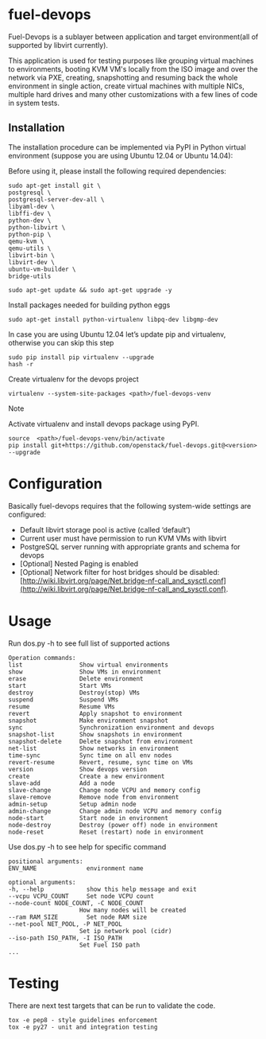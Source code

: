 fuel-devops
===========

Fuel-Devops is a sublayer between application and target environment(all of
supported by libvirt currently).

This application is used for testing purposes like grouping virtual machines to
environments, booting KVM VM's locally from the ISO image and over the network via
PXE, creating, snapshotting and resuming back the whole environment in single
action, create virtual machines with multiple NICs, multiple hard drives and many
other customizations with a few lines of code in system tests.

Installation
-------------
The installation procedure can be implemented via PyPI in Python virtual environment (suppose you are using Ubuntu 12.04 or Ubuntu 14.04):

Before using it, please install the following required dependencies:

    sudo apt-get install git \
    postgresql \
    postgresql-server-dev-all \
    libyaml-dev \
    libffi-dev \
    python-dev \
    python-libvirt \
    python-pip \
    qemu-kvm \
    qemu-utils \
    libvirt-bin \
    libvirt-dev \
    ubuntu-vm-builder \
    bridge-utils

    sudo apt-get update && sudo apt-get upgrade -y

Install packages needed for building python eggs

    sudo apt-get install python-virtualenv libpq-dev libgmp-dev

In case you are using Ubuntu 12.04 let’s update pip and virtualenv, otherwise you can skip this step

    sudo pip install pip virtualenv --upgrade
    hash -r

Create virtualenv for the devops project

    virtualenv --system-site-packages <path>/fuel-devops-venv

Note

Activate virtualenv and install devops package using PyPI.

    source  <path>/fuel-devops-venv/bin/activate
    pip install git+https://github.com/openstack/fuel-devops.git@<version> --upgrade

Configuration
=============

Basically fuel-devops requires that the following system-wide settings are configured:

* Default libvirt storage pool is active (called ‘default’)
* Current user must have permission to run KVM VMs with libvirt
* PostgreSQL server running with appropriate grants and schema for devops
* [Optional] Nested Paging is enabled
* [Optional] Network filter for host bridges should be disabled: [http://wiki.libvirt.org/page/Net.bridge-nf-call_and_sysctl.conf](http://wiki.libvirt.org/page/Net.bridge-nf-call_and_sysctl.conf).

Usage
=====
Run dos.py -h to see full list of supported actions

    Operation commands:
    list                Show virtual environments
    show                Show VMs in environment
    erase               Delete environment
    start               Start VMs
    destroy             Destroy(stop) VMs
    suspend             Suspend VMs
    resume              Resume VMs
    revert              Apply snapshot to environment
    snapshot            Make environment snapshot
    sync                Synchronization environment and devops
    snapshot-list       Show snapshots in environment
    snapshot-delete     Delete snapshot from environment
    net-list            Show networks in environment
    time-sync           Sync time on all env nodes
    revert-resume       Revert, resume, sync time on VMs
    version             Show devops version
    create              Create a new environment
    slave-add           Add a node
    slave-change        Change node VCPU and memory config
    slave-remove        Remove node from environment
    admin-setup         Setup admin node
    admin-change        Change admin node VCPU and memory config
    node-start          Start node in environment
    node-destroy        Destroy (power off) node in environment
    node-reset          Reset (restart) node in environment

Use dos.py <command> -h to see help for specific command

    positional arguments:
    ENV_NAME              environment name

    optional arguments:
    -h, --help            show this help message and exit
    --vcpu VCPU_COUNT     Set node VCPU count
    --node-count NODE_COUNT, -C NODE_COUNT
                        How many nodes will be created
    --ram RAM_SIZE        Set node RAM size
    --net-pool NET_POOL, -P NET_POOL
                        Set ip network pool (cidr)
    --iso-path ISO_PATH, -I ISO_PATH
                        Set Fuel ISO path
    ...

Testing
==========
There are next test targets that can be run to validate the code.

    tox -e pep8 - style guidelines enforcement
    tox -e py27 - unit and integration testing
